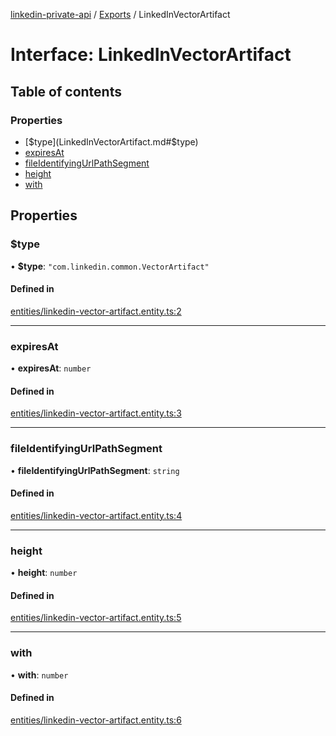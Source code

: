 [linkedin-private-api](../README.md) / [Exports](../modules.md) / LinkedInVectorArtifact

# Interface: LinkedInVectorArtifact

## Table of contents

### Properties

- [$type](LinkedInVectorArtifact.md#$type)
- [expiresAt](LinkedInVectorArtifact.md#expiresat)
- [fileIdentifyingUrlPathSegment](LinkedInVectorArtifact.md#fileidentifyingurlpathsegment)
- [height](LinkedInVectorArtifact.md#height)
- [with](LinkedInVectorArtifact.md#with)

## Properties

### $type

• **$type**: ``"com.linkedin.common.VectorArtifact"``

#### Defined in

[entities/linkedin-vector-artifact.entity.ts:2](https://github.com/SkyberSolutions/linkedin-private-api/blob/2fe9e6a/src/entities/linkedin-vector-artifact.entity.ts#L2)

___

### expiresAt

• **expiresAt**: `number`

#### Defined in

[entities/linkedin-vector-artifact.entity.ts:3](https://github.com/SkyberSolutions/linkedin-private-api/blob/2fe9e6a/src/entities/linkedin-vector-artifact.entity.ts#L3)

___

### fileIdentifyingUrlPathSegment

• **fileIdentifyingUrlPathSegment**: `string`

#### Defined in

[entities/linkedin-vector-artifact.entity.ts:4](https://github.com/SkyberSolutions/linkedin-private-api/blob/2fe9e6a/src/entities/linkedin-vector-artifact.entity.ts#L4)

___

### height

• **height**: `number`

#### Defined in

[entities/linkedin-vector-artifact.entity.ts:5](https://github.com/SkyberSolutions/linkedin-private-api/blob/2fe9e6a/src/entities/linkedin-vector-artifact.entity.ts#L5)

___

### with

• **with**: `number`

#### Defined in

[entities/linkedin-vector-artifact.entity.ts:6](https://github.com/SkyberSolutions/linkedin-private-api/blob/2fe9e6a/src/entities/linkedin-vector-artifact.entity.ts#L6)
